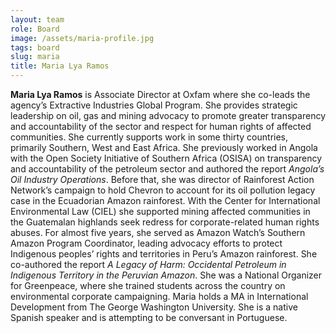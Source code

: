 ```yaml
---
layout: team
role: Board
image: /assets/maria-profile.jpg
tags: board
slug: maria
title: Maria Lya Ramos
---
```

**Maria Lya Ramos** is Associate Director at Oxfam where she co-leads the agency’s Extractive Industries Global Program. She provides strategic leadership on oil, gas and mining advocacy to promote greater transparency and accountability of the sector and respect for human rights of affected communities. She currently supports work in some thirty countries, primarily Southern, West and East Africa. She previously worked in Angola with the Open Society Initiative of Southern Africa (OSISA) on transparency and accountability of the petroleum sector and authored the report _Angola’s Oil Industry Operations_. Before that, she was director of Rainforest Action Network’s campaign to hold Chevron to account for its oil pollution legacy case in the Ecuadorian Amazon rainforest. With the Center for International Environmental Law (CIEL) she supported mining affected communities in the Guatemalan highlands seek redress for corporate-related human rights abuses. For almost five years, she served as Amazon Watch’s Southern Amazon Program Coordinator, leading advocacy efforts to protect Indigenous peoples’ rights and territories in Peru’s Amazon rainforest. She co-authored the report _A Legacy of Harm: Occidental Petroleum in Indigenous Territory in the Peruvian Amazon_. She was a National Organizer for Greenpeace, where she trained students across the country on environmental corporate campaigning. Maria holds a MA in International Development from The George Washington University. She is a native Spanish speaker and is attempting to be conversant in Portuguese.
